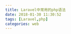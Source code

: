 ```yaml
---
title: Laravel中常用的php语法
date: 2018-01-30 11:30:52
tags: [Laravel,php]
categories: web
---
```


